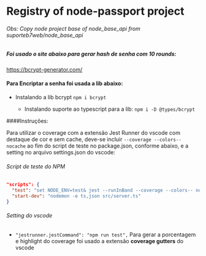 # Registry of node-passport project

###### Obs: Copy node project base of node_base_api from suporteb7web/node_base_api
##### Foi usado o site abaixo para gerar hash de senha com 10 rounds:

https://bcrypt-generator.com/

> 

####  Para Encriptar a senha foi usada a lib abaixo:

  - Instalando a lib bcrypt
    `npm i bcrypt`

      - Instalando suporte ao typescript para a lib:
        `npm i -D @types/bcrypt`

####Instruções:

Para utilizar o coverage com a extensão Jest Runner do vscode com destaque de cor e sem cache, deve-se incluir `--coverage --colors-- nocache` ao fim do script de teste no package.json, conforme abaixo, e a setting no arquivo settings.json do vscode:
  ###### Script de teste do NPM
  ``` json 
  "scripts": {
    "test": "set NODE_ENV=test& jest --runInBand --coverage --colors-- nocache",
    "start-dev": "nodemon -e ts,json src/server.ts"
  }
  ```
  ###### Setting do vscode
 - `"jestrunner.jestCommand": "npm run test",`
Para gerar a porcentagem e highlight do coverage foi usado a extensão **coverage gutters** do vscode